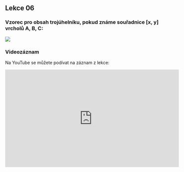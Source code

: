 Lekce 06
--------

### Vzorec pro obsah trojúhelníku, pokud známe souřadnice **[x, y]** vrcholů A, B, C:

![](img/lekce06-vzorec-obsah_trojuhelniku.png)

### Videozáznam

Na YouTube se můžete podívat na záznam z lekce:

<iframe width="560" height="315"
	src="https://www.youtube.com/embed/h2fbULEmzg0"
	frameborder="0"
	allowfullscreen></iframe>